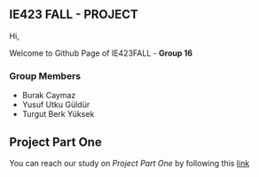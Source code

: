 ## IE423 FALL - PROJECT 

Hi, 

Welcome to Github Page of IE423FALL - **Group 16**

### Group Members 
- Burak Caymaz
- Yusuf Utku Güldür
- Turgut Berk Yüksek

## Project Part One

You can reach our study on *Project Part One* by following this [link](www.github.com)
